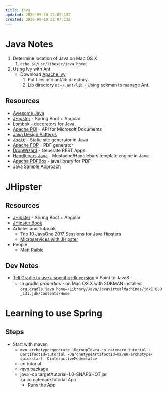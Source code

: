 ```yaml
---
title: java
updated: 2020-09-10 22:07:13Z
created: 2020-09-10 22:07:13Z
---
```


# Java Notes
1. Determine location of Java on Mac OS X
    1. ```echo $(/usr/libexec/java_home)```
1. Using Ivy with Ant
    * Download [Apache Ivy](http://ant.apache.org/ivy/)
        1. Put files into ant/lib directory.
        1. Lib directory at `~/.ant/lib` - Using sdkman to manage Ant.

## Resources
* [Awesome Java](https://github.com/akullpp/awesome-java)
* [JHipster](jhipster) - Spring Boot + Angular
* [Lombok](https://projectlombok.org/) - decorators for Java.
* [Apache POI](https://poi.apache.org/) - API for Microsoft Documents
* [Java Design Patterns](https://github.com/iluwatar/java-design-patterns)
* [Jbake](http://jbake.org/) - Static site generator in Java
* [Apache FOP](https://xmlgraphics.apache.org/fop/) - PDF generator
* [DropWizard](http://www.dropwizard.io/1.2.0/docs/) - Generate REST Apps.
* [Handlebars Java](https://jknack.github.io/handlebars.java/) - Mustache/Handlebars template engine in Java.
* [Apache PDFBox](https://pdfbox.apache.org/) - java library for PDF
* [Java Sample Approach](http://javasampleapproach.com/)

# JHipster
## Resources
* [JHipster](http://www.jhipster.tech/) - Spring Boot + Angular
* [JHipster Book](http://www.jhipster-book.com/#!/)
* Articles and Tutorials
	* [Top 10 JavaOne 2017 Sessions for Java Hipsters](https://developer.okta.com/blog/2017/09/28/top-10-javaone-2017-sessions-for-java-hipsters)
	* [Microservices with JHipster](https://developer.okta.com/blog/2017/06/20/develop-microservices-with-jhipster)
* People
	* [Matt Raible](https://github.com/mraible)
## Dev Notes
* [Tell Gradle to use a specific jdk version](https://stackoverflow.com/questions/18487406/how-do-i-tell-gradle-to-use-specific-jdk-version) = Point to Java8 -
    * In *gradle.properties* - on Mac OS X with SDKMAN installed
    `org.gradle.java.home=/Library/Java/JavaVirtualMachines/jdk1.8.0_131.jdk/Contents/Home`

# Learning to use Spring
## Steps
* Start with maven
  * ```mvn archetype:generate -DgroupId=za.co.catenare.tutorial -DartifactId=tutorial -DarchetypeArtifactId=maven-archetype-quickstart -DinteractiveMode=false```
  * cd tutorial
  * mvn package
  * java -cp target/tutorial-1.0-SNAPSHOT.jar za.co.catenare.tutorial.App
    * Runs the App

